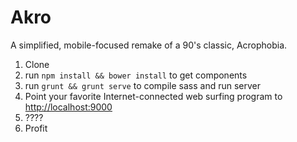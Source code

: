 Akro
====

A simplified, mobile-focused remake of a 90's classic, Acrophobia.

1. Clone
2. run `npm install && bower install` to get components
3. run `grunt && grunt serve` to compile sass and run server
4. Point your favorite Internet-connected web surfing program to [http://localhost:9000](http://localhost:9000)
5. ????
6. Profit
